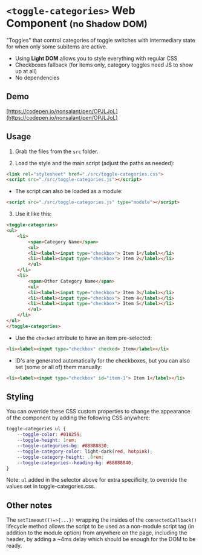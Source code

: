 # `<toggle-categories>` Web Component <small>(no Shadow DOM)</small>

"Toggles" that control categories of toggle switches with intermediary state for when only some subitems are active.

- Using **Light DOM** allows you to style everything with regular CSS
- Checkboxes fallback (for items only, category toggles need JS to show up at all)
- No dependencies

## Demo

[https://codepen.io/nonsalant/pen/OPJLJoL](https://codepen.io/nonsalant/pen/OPJLJoL)

## Usage

1. Grab the files from the <code>src</code> folder.

2. Load the style and the main script (adjust the paths as needed):
```html
<link rel="stylesheet" href="./src/toggle-categories.css">
<script src="./src/toggle-categories.js"></script>
```

- The script can also be loaded as a module:
```html
<script src="./src/toggle-categories.js" type="module"></script>
```

3. Use it like this:
```html
<toggle-categories>
<ul>
    <li>
        <span>Category Name</span>
        <ul>
        <li><label><input type="checkbox"> Item 1</label></li>
        <li><label><input type="checkbox"> Item 2</label></li>
        </ul>
    </li>
    <li>
        <span>Other Category Name</span>
        <ul>
        <li><label><input type="checkbox"> Item 3</label></li>
        <li><label><input type="checkbox"> Item 4</label></li>
        <li><label><input type="checkbox"> Item 5</label></li>
        </ul>
    </li>
</ul>
</toggle-categories>
```
- Use the `checked` attribute to have an item pre-selected:
```html
<li><label><input type="checkbox" checked> Item</label></li>
```
- ID's are generated automatically for the checkboxes, but you can also set (some or all of) them manually:
```html
<li><label><input type="checkbox" id="item-1"> Item 1</label></li>
```

## Styling
You can override these CSS custom properties to change the appearance of the component by adding the following CSS anywhere:
```css
toggle-categories ul {
    --toggle-color: #018259;
    --toggle-height: 1rem;
    --toggle-categories-bg: #88888830;
    --toggle-category-color: light-dark(red, hotpink);
    --toggle-category-height: .8rem;
    --toggle-categories--heading-bg: #88888840;
}
```
Note: `ul` added in the selector above for extra specificity, to override the values set in toggle-categories.css.

## Other notes
The `setTimeout(()=>{...})` wrapping the insides of the `connectedCallback()` lifecycle method allows the script to be used as a non-module script tag (in addition to the module option) from anywhere on the page, including the header, by adding a ~4ms delay which should be enough for the DOM to be ready.